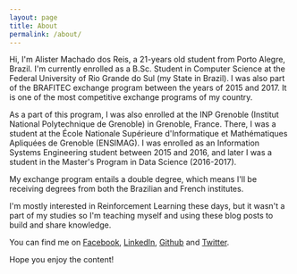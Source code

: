 ```yaml
---
layout: page
title: About
permalink: /about/
---
```


Hi, I'm Alister Machado dos Reis, a 21-years old student from Porto Alegre, Brazil. I'm currently enrolled as a B.Sc. Student in Computer Science at the Federal University
of Rio Grande do Sul (my State in Brazil). I was also part of the BRAFITEC exchange program between the years of 2015 and 2017. It is one of the most
competitive exchange programs of my country.

As a part of this program, I was also enrolled at the INP Grenoble (Institut National Polytechnique de Grenoble) in Grenoble, France. There, I was a student at the École Nationale Supérieure d'Informatique et Mathématiques Apliquées de Grenoble (ENSIMAG). I was enrolled as an Information Systems Engineering student between 2015 and 2016, and later I was a student in the Master's Program in Data Science (2016-2017).

My exchange program entails a double degree, which means I'll be receiving degrees from both the Brazilian and French institutes.

I'm mostly interested in Reinforcement Learning these days, but it wasn't a part of my studies so I'm teaching myself and using these blog posts to build and share knowledge.

You can find me on [Facebook](https://facebook.com/AlisterMachado), [LinkedIn](https://www.linkedin.com/in/alistermachado/), [Github](https://github.com/amreis/) and [Twitter](https://twitter.com/porralister).

Hope you enjoy the content!

<!--
This is the base Jekyll theme. You can find out more info about customizing your Jekyll theme, as well as basic Jekyll usage documentation at [jekyllrb.com](https://jekyllrb.com/)

You can find the source code for the Jekyll new theme at:
{% include icon-github.html username="jekyll" %} /
[minima](https://github.com/jekyll/minima)

You can find the source code for Jekyll at
{% include icon-github.html username="jekyll" %} /
[jekyll](https://github.com/jekyll/jekyll)
-->
